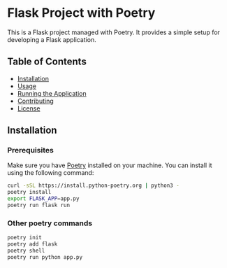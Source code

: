 # Flask Project with Poetry

This is a Flask project managed with Poetry. It provides a simple setup for developing a Flask application.

## Table of Contents

- [Installation](#installation)
- [Usage](#usage)
- [Running the Application](#running-the-application)
- [Contributing](#contributing)
- [License](#license)

## Installation

### Prerequisites

Make sure you have [Poetry](https://python-poetry.org/docs/#installation) installed on your machine. You can install it using the following command:

```bash
curl -sSL https://install.python-poetry.org | python3 -
poetry install
export FLASK_APP=app.py
poetry run flask run
```

### Other poetry commands
```bash
poetry init
poetry add flask
poetry shell
poetry run python app.py
```

